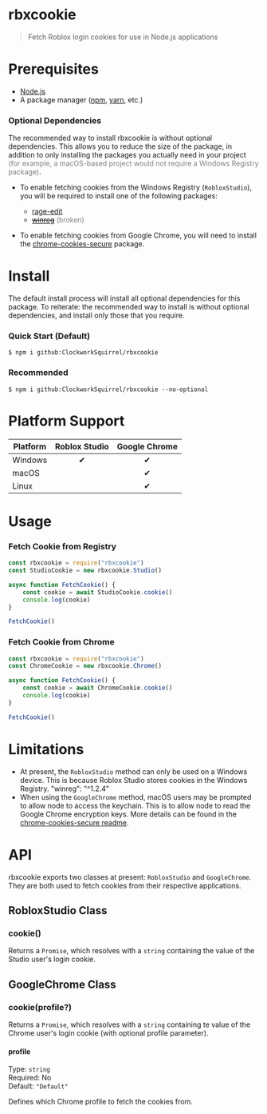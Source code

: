 # rbxcookie
> Fetch Roblox login cookies for use in Node.js applications

# Prerequisites
* [Node.js](https://nodejs.org/en/)
* A package manager ([npm](https://www.npmjs.com/), [yarn](https://yarnpkg.com/), etc.)

### Optional Dependencies
The recommended way to install rbxcookie is without optional dependencies. This allows you to reduce the size of the package, in addition to only installing the packages you actually need in your project <font color="grey">(for example, a macOS-based project would not require a Windows Registry package)</font>.

* To enable fetching cookies from the Windows Registry (`RobloxStudio`), you will be required to install one of the following packages:
    * [rage-edit](https://www.npmjs.com/package/rage-edit)
    * [~~winreg~~](https://www.npmjs.com/package/winreg) <font color="grey">(broken)</font>

* To enable fetching cookies from Google Chrome, you will need to install the [chrome-cookies-secure](https://www.npmjs.com/package/chrome-cookies-secure) package.
# Install
The default install process will install all optional dependencies for this package. To reiterate: the recommended way to install is without optional dependencies, and install only those that you require.

### **Quick Start** (Default)
```
$ npm i github:ClockworkSquirrel/rbxcookie
```

### Recommended
```
$ npm i github:ClockworkSquirrel/rbxcookie --no-optional
```

# Platform Support
| Platform | Roblox Studio | Google Chrome |
|----------|:------------:|:------------:|
| Windows | ✔ | ✔ |
| macOS |  | ✔ |
| Linux | | ✔ |

# Usage
### Fetch Cookie from Registry
```js
const rbxcookie = require("rbxcookie")
const StudioCookie = new rbxcookie.Studio()

async function FetchCookie() {
    const cookie = await StudioCookie.cookie()
    console.log(cookie)
}

FetchCookie()
```

### Fetch Cookie from Chrome
```js
const rbxcookie = require("rbxcookie")
const ChromeCookie = new rbxcookie.Chrome()

async function FetchCookie() {
    const cookie = await ChromeCookie.cookie()
    console.log(cookie)
}

FetchCookie()
```

# Limitations
* At present, the `RobloxStudio` method can only be used on a Windows device. This is because Roblox Studio stores cookies in the Windows Registry.
    "winreg": "^1.2.4"
* When using the `GoogleChrome` method, macOS users may be prompted to allow node to access the keychain. This is to allow node to read the Google Chrome encryption keys. More details can be found in the [chrome-cookies-secure readme]().

# API
rbxcookie exports two classes at present: `RobloxStudio` and `GoogleChrome`. They are both used to fetch cookies from their respective applications.

## RobloxStudio Class
### cookie()
Returns a `Promise`, which resolves with a `string` containing the value of the Studio user's login cookie.

## GoogleChrome Class
### cookie(profile?)
Returns a `Promise`, which resolves with a `string` containing te value of the Chrome user's login cookie (with optional profile parameter).

#### profile
Type: `string`\
Required: No\
Default: `"Default"`

Defines which Chrome profile to fetch the cookies from.
